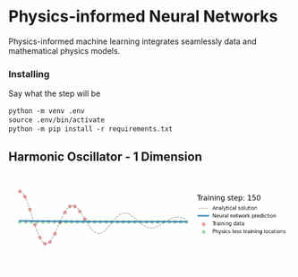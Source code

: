# Physics-informed Neural Networks
Physics-informed machine learning integrates seamlessly data and mathematical physics models.

### Installing

Say what the step will be

```
python -m venv .env
source .env/bin/activate
python -m pip install -r requirements.txt
```

## Harmonic Oscillator - 1 Dimension
<img src="src/03.Harmonic-oscillator/pinn1D.gif" width="850">
